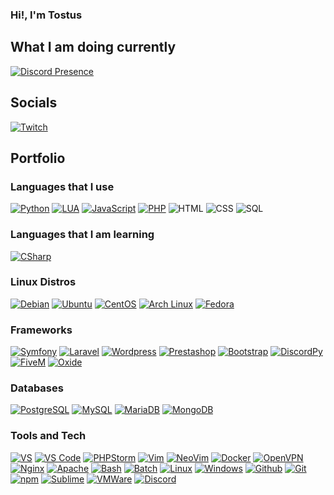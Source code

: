 ### Hi!, I'm Tostus

## What I am doing currently

[![Discord Presence](https://lanyard-profile-readme.vercel.app/api/639587886257143808?theme=dark&bg=000&animated=true&hideDiscrim=false&borderRadius=30px)](https://discord.com/users/639587886257143808)

## Socials
[![Twitch](https://img.shields.io/badge/-Twitch-141414?style=flat&logo=twitch)](https://www.twitch.tv/tostusuk/)

## Portfolio

### Languages that I use
[![Python](https://img.shields.io/badge/-Python-141414?style=flat&logo=python)](https://www.python.org/)
[![LUA](https://img.shields.io/badge/-lua-141414?style=flat&logo=lua)](https://www.lua.org/)
[![JavaScript](https://img.shields.io/badge/-JavaScript-141414?style=flat&logo=javascript)](https://www.javascript.com/)
[![PHP](https://img.shields.io/badge/-PHP-141414?style=flat&logo=PHP)](https://www.php.net/)
![HTML](https://img.shields.io/badge/-HTML-141414?style=flat&logo=html5)
![CSS](https://img.shields.io/badge/-CSS-141414?style=flat&logo=css3)
![SQL](https://img.shields.io/badge/-MySQL-141414?style=flat&logo=SQL)

### Languages that I am learning
[![CSharp](https://img.shields.io/badge/-C%23-141414?style=flat&logo=csharp)](https://docs.microsoft.com/en-us/dotnet/csharp/)

### Linux Distros
[![Debian](https://img.shields.io/badge/-Debian-141414?style=flat&logo=debian)](https://www.debian.org/)
[![Ubuntu](https://img.shields.io/badge/-Ubuntu-141414?style=flat&logo=ubuntu)](https://ubuntu.com/)
[![CentOS](https://img.shields.io/badge/-CentOS-141414?style=flat&logo=centos)](https://www.centos.org/)
[![Arch Linux](https://img.shields.io/badge/-Arch-141414?style=flat&logo=archlinux)](https://archlinux.org/)
[![Fedora](https://img.shields.io/badge/-Fedora-141414?style=flat&logo=fedora)](https://getfedora.org/)

### Frameworks
[![Symfony](https://img.shields.io/badge/-Symfony-141414?style=flat&logo=Symfony)](https://symfony.com)
[![Laravel](https://img.shields.io/badge/-Laravel-141414?style=flat&logo=Laravel)](https://laravel.com)
[![Wordpress](https://img.shields.io/badge/-Wordpress-141414?style=flat&logo=wordpress)](https://wordpress.com)
[![Prestashop](https://img.shields.io/badge/-Prestashop-141414?style=flat&logo=prestashop)](https://prestashop.com)
[![Bootstrap](https://img.shields.io/badge/-Bootstrap-141414?style=flat&logo=bootstrap)](https://getbootstrap.com/)
[![DiscordPy](https://img.shields.io/badge/-DiscordPY-141414?style=flat&logo=Python)](https://discord.com)
[![FiveM](https://img.shields.io/badge/-FiveM-141414?style=flat&logo=FiveM)](https://github.com/citizenfx/fivem)
[![Oxide](https://img.shields.io/badge/-Oxide-141414?style=flat&logo=Oxygen)](https://github.com/OxideMod)

### Databases
[![PostgreSQL](https://img.shields.io/badge/-PostgreSQL-141414?style=flat&logo=postgresql&logoColor=FFFFFF)](https://www.postgresql.org/)
[![MySQL](https://img.shields.io/badge/-MySQL-141414?style=flat&logo=mysql&logoColor=FFFFFF)](https://www.mysql.com/)
[![MariaDB](https://img.shields.io/badge/-MariaDB-141414?style=flat&logo=mariadb&logoColor=FFFFFF)](https://mariadb.org/)
[![MongoDB](https://img.shields.io/badge/-MongoDB-141414?style=flat&logo=mongodb)](https://www.mongodb.com/)

### Tools and Tech
[![VS](https://img.shields.io/badge/-Visual%20Studio-141414?style=flat&logo=visual-studio-code&logoColor=7303fc)](https://visualstudio.microsoft.com/es/)
[![VS Code](https://img.shields.io/badge/-Visual%20Studio%20Code-141414?style=flat&logo=visual-studio-code&logoColor=007ACC)](https://code.visualstudio.com/)
[![PHPStorm](https://img.shields.io/badge/-PHPStorm-141414?style=flat&logo=phpstorm)](https://www.jetbrains.com/es-es/phpstorm/)
[![Vim](https://img.shields.io/badge/-Vim-141414?style=flat&logo=vim)](https://vim.org)
[![NeoVim](https://img.shields.io/badge/-NeoVim-141414?style=flat&logo=neovim)](https://neovim.io)
[![Docker](https://img.shields.io/badge/-Docker-141414?style=flat&logo=docker)](https://docker.com)
[![OpenVPN](https://img.shields.io/badge/-OpenVPN-141414?style=flat&logo=OpenVPN)](https://openvpn.net)
[![Nginx](https://img.shields.io/badge/-Nginx-141414?style=flat&logo=nginx)](https://nginx.org/)
[![Apache](https://img.shields.io/badge/-Apache-141414?style=flat&logo=apache)](https://apache.org/)
[![Bash](https://img.shields.io/badge/-Bash-141414?style=flat&logo=gnubash)](https://www.gnu.org/software/bash/)
[![Batch](https://img.shields.io/badge/-Batch-141414?style=flat&logo=windows%20terminal)](https://azure.microsoft.com/es-es/products/batch)
[![Linux](https://img.shields.io/badge/-Linux-141414?style=flat&logo=linux)](https://www.linux.org/)
[![Windows](https://img.shields.io/badge/-Windows-141414?style=flat&logo=windows)](https://www.microsoft.com/en-us/windows/)
[![Github](https://img.shields.io/badge/-Github-141414?style=flat&logo=github)](https://github.com)
[![Git](https://img.shields.io/badge/-Git-141414?style=flat&logo=git)](https://git-scm.com/)
[![npm](https://img.shields.io/badge/-npm-141414?style=flat&logo=npm)](https://www.npmjs.com/)
[![Sublime](https://img.shields.io/badge/-Sublime-141414?style=flat&logo=sublimetext)](https://www.sublimetext.com/)
[![VMWare](https://img.shields.io/badge/-VMware-141414?style=flat&logo=vmware&logoColor=white)](https://www.vmware.com/es.html)
[![Discord](https://img.shields.io/badge/-Discord-141414?style=flat&logo=discord&logoColor=white)](https://discord.com)